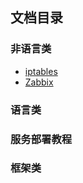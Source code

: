 ## 文档目录

### 非语言类

* [iptables](/非语言类/iptables)
* [Zabbix](/非语言类/Zabbix)


### 语言类

### 服务部署教程



### 框架类

